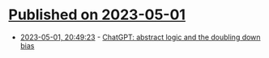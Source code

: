 # [Published on 2023-05-01](index.md)

* [2023-05-01, 20:49:23](https://lobste.rs/s/j6rpyb/chatgpt_abstract_logic_doubling_down) - [ChatGPT: abstract logic and the doubling down bias](https://lukeplant.me.uk/blog/posts/abstract-logic-and-the-doubling-down-bias/)
